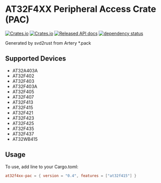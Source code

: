 # AT32F4XX Peripheral Access Crate (PAC)

[![Crates.io](https://img.shields.io/crates/d/at32f4xx-pac)](https://crates.io/crates/at32f4xx-pac)
[![Crates.io](https://img.shields.io/crates/v/at32f4xx-pac)](https://crates.io/crates/at32f4xx-pac)
[![Released API docs](https://docs.rs/at32f4xx-pac/badge.svg)](https://docs.rs/at32f4xx-pac)
[![dependency status](https://deps.rs/repo/github/kossnikita/at32f4xx-pac/status.svg)](https://deps.rs/repo/github/kossnikita/at32f4xx-pac)

Generated by svd2rust from Artery *.pack

## Supported Devices

- AT32A403A
- AT32F402
- AT32F403
- AT32F403A
- AT32F405
- AT32F407
- AT32F413
- AT32F415
- AT32F421
- AT32F423
- AT32F425
- AT32F435
- AT32F437
- AT32WB415

## Usage

To use, add line to your Cargo.toml:

```toml
at32f4xx-pac = { version = "0.4", features = ["at32f415"] }
```
